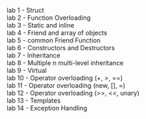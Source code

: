 lab 1 - Struct\
lab 2 - Function Overloading\
lab 3 - Static and inline\
lab 4 - Friend and array of objects\
lab 5 - common Friend Function\
lab 6 - Constructors and Destructors\
lab 7 - Inheritance\
lab 8 - Multiple n multi-level inheritance\
lab 9 - Virtual\
lab 10 - Operator overloading (+, >, ==)\
lab 11 - Operator overloading (new, [], =)\
lab 12 - Operator overloading (>>, <<, unary)\
lab 13 - Templates\
lab 14 - Exception Handling